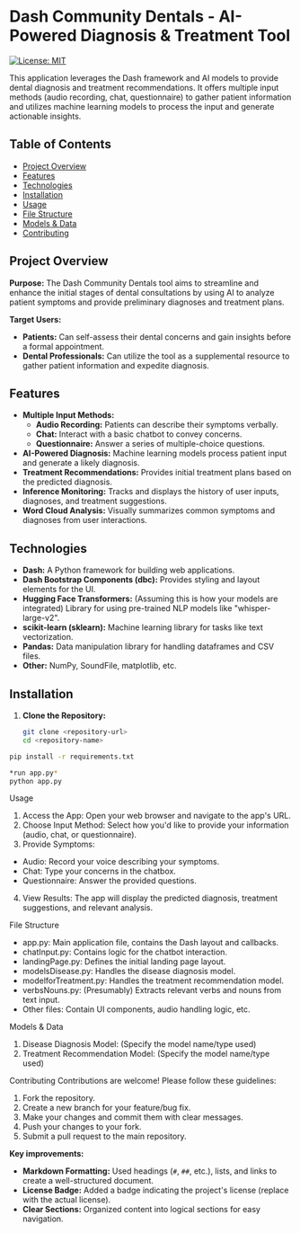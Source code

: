 # Dash Community Dentals - AI-Powered Diagnosis & Treatment Tool

[![License: MIT](https://img.shields.io/badge/License-MIT-yellow.svg)](https://opensource.org/licenses/MIT)

This application leverages the Dash framework and AI models to provide dental diagnosis and treatment recommendations. It offers multiple input methods (audio recording, chat, questionnaire) to gather patient information and utilizes machine learning models to process the input and generate actionable insights.

## Table of Contents

- [Project Overview](#project-overview)
- [Features](#features)
- [Technologies](#technologies)
- [Installation](#installation)
- [Usage](#usage)
- [File Structure](#file-structure)
- [Models & Data](#models--data)
- [Contributing](#contributing)

## Project Overview

**Purpose:** The Dash Community Dentals tool aims to streamline and enhance the initial stages of dental consultations by using AI to analyze patient symptoms and provide preliminary diagnoses and treatment plans.

**Target Users:**

- **Patients:** Can self-assess their dental concerns and gain insights before a formal appointment.
- **Dental Professionals:** Can utilize the tool as a supplemental resource to gather patient information and expedite diagnosis.

## Features

- **Multiple Input Methods:**
  - **Audio Recording:** Patients can describe their symptoms verbally.
  - **Chat:** Interact with a basic chatbot to convey concerns.
  - **Questionnaire:** Answer a series of multiple-choice questions.
- **AI-Powered Diagnosis:**  Machine learning models process patient input and generate a likely diagnosis.
- **Treatment Recommendations:** Provides initial treatment plans based on the predicted diagnosis.
- **Inference Monitoring:**  Tracks and displays the history of user inputs, diagnoses, and treatment suggestions.
- **Word Cloud Analysis:**  Visually summarizes common symptoms and diagnoses from user interactions.

## Technologies

- **Dash:** A Python framework for building web applications.
- **Dash Bootstrap Components (dbc):** Provides styling and layout elements for the UI.
- **Hugging Face Transformers:**  (Assuming this is how your models are integrated) Library for using pre-trained NLP models like "whisper-large-v2".
- **scikit-learn (sklearn):** Machine learning library for tasks like text vectorization.
- **Pandas:** Data manipulation library for handling dataframes and CSV files.
- **Other:** NumPy, SoundFile, matplotlib, etc.

## Installation

1. **Clone the Repository:**
   ```bash
   git clone <repository-url>
   cd <repository-name>

```bash
pip install -r requirements.txt                    

*run app.py*
python app.py
```

Usage
1. Access the App: Open your web browser and navigate to the app's URL.
2. Choose Input Method: Select how you'd like to provide your information (audio, chat, or questionnaire).
3. Provide Symptoms:
* Audio: Record your voice describing your symptoms.
* Chat: Type your concerns in the chatbox.
* Questionnaire: Answer the provided questions.
4. View Results: The app will display the predicted diagnosis, treatment suggestions, and relevant analysis.

File Structure
* app.py: Main application file, contains the Dash layout and callbacks.
* chatInput.py: Contains logic for the chatbot interaction.
* landingPage.py: Defines the initial landing page layout.
* modelsDisease.py: Handles the disease diagnosis model.
* modelforTreatment.py: Handles the treatment recommendation model.
* verbsNouns.py: (Presumably) Extracts relevant verbs and nouns from text input.
* Other files: Contain UI components, audio handling logic, etc.

Models & Data
1. Disease Diagnosis Model: (Specify the model name/type used)
2. Treatment Recommendation Model: (Specify the model name/type used)

Contributing
Contributions are welcome! Please follow these guidelines:

1. Fork the repository.
2. Create a new branch for your feature/bug fix.
3. Make your changes and commit them with clear messages.
4. Push your changes to your fork.
5. Submit a pull request to the main repository.

**Key improvements:**

*   **Markdown Formatting:** Used headings (`#`, `##`, etc.), lists, and links to create a well-structured document.
*   **License Badge:** Added a badge indicating the project's license (replace with the actual license).
*   **Clear Sections:** Organized content into logical sections for easy navigation.

